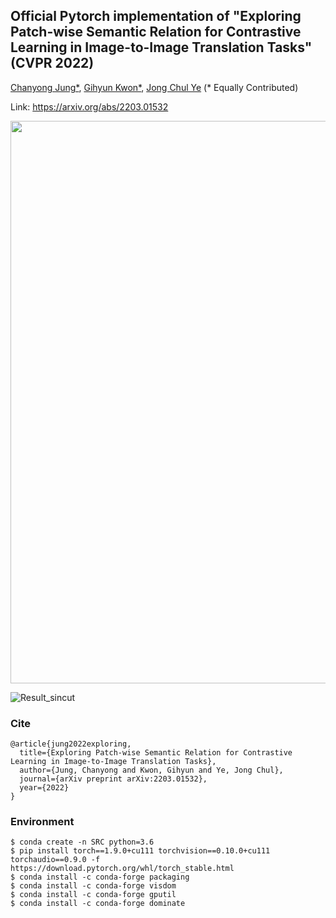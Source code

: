 ## Official Pytorch implementation of "Exploring Patch-wise Semantic Relation for Contrastive Learning in Image-to-Image Translation Tasks" (CVPR 2022)
[Chanyong Jung*](https://sites.google.com/view/jcy132), [Gihyun Kwon*](https://sites.google.com/view/gihyunkwon), [Jong Chul Ye](https://bispl.weebly.com/professor.html) (* Equally Contributed)

Link: https://arxiv.org/abs/2203.01532




<p align="center">
<img src="https://user-images.githubusercontent.com/52989204/163761652-cc999aa5-db8f-4e34-be4e-8fa4fa706c2e.png" width="900"/>
</p> 

![Result_sincut](https://user-images.githubusercontent.com/52989204/165891864-1f7bbb8f-937e-496e-86e1-7ba9ebc48001.jpg)


### Cite
```
@article{jung2022exploring,
  title={Exploring Patch-wise Semantic Relation for Contrastive Learning in Image-to-Image Translation Tasks},
  author={Jung, Chanyong and Kwon, Gihyun and Ye, Jong Chul},
  journal={arXiv preprint arXiv:2203.01532},
  year={2022}
}
```

### Environment
```
$ conda create -n SRC python=3.6
$ pip install torch==1.9.0+cu111 torchvision==0.10.0+cu111 torchaudio==0.9.0 -f https://download.pytorch.org/whl/torch_stable.html
$ conda install -c conda-forge packaging 
$ conda install -c conda-forge visdom 
$ conda install -c conda-forge gputil 
$ conda install -c conda-forge dominate 
```


